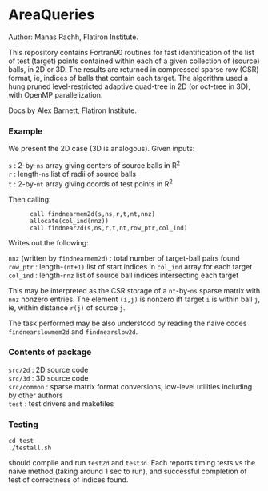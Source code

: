# AreaQueries

Author: Manas Rachh, Flatiron Institute.

This repository contains Fortran90 routines for fast identification of
the list of test (target) points contained within each of a given
collection of (source) balls, in 2D or 3D. The results are returned in
compressed sparse row (CSR) format, ie, indices of balls that contain
each target. The algorithm used a hung pruned level-restricted
adaptive quad-tree in 2D (or oct-tree in 3D), with OpenMP parallelization.

Docs by Alex Barnett, Flatiron Institute.

### Example

We present the 2D case (3D is analogous). Given inputs:

  `s` : 2-by-`ns` array giving centers of source balls in R<sup>2</sup>  
  `r` : length-`ns` list of radii of source balls  
  `t` : 2-by-`nt` array giving coords of test points in R<sup>2</sup>  

Then calling:
```
      call findnearmem2d(s,ns,r,t,nt,nnz)
      allocate(col_ind(nnz))
      call findnear2d(s,ns,r,t,nt,row_ptr,col_ind)
```
Writes out the following:

  `nnz` (written by `findnearmem2d`) : total number of target-ball pairs found  
  `row_ptr` : length-`(nt+1)` list of start indices in `col_ind` array for each target  
  `col_ind` : length-`nnz` list of source ball indices intersecting each target  

This may be interpreted as the CSR storage of a `nt`-by-`ns`
sparse matrix with `nnz` nonzero entries.
The element `(i,j)` is nonzero iff target `i` is within ball `j`, ie,
within distance `r(j)` of source `j`.

The task performed may be also understood by reading the naive codes
`findnearslowmem2d` and `findnearslow2d`.


### Contents of package

`src/2d` : 2D source code  
`src/3d` : 3D source code  
`src/common` : sparse matrix format conversions, low-level utilities including by other authors  
`test` : test drivers and makefiles  

### Testing

```
cd test
./testall.sh
```
should compile and run `test2d` and `test3d`. Each reports timing tests vs the naive method (taking around 1 sec to run), and successful completion of test of correctness of indices found.
